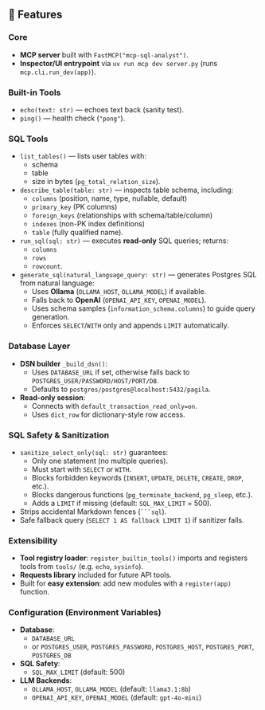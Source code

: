 ## 🚀 Features

### Core
- **MCP server** built with `FastMCP("mcp-sql-analyst")`.
- **Inspector/UI entrypoint** via `uv run mcp dev server.py` (runs `mcp.cli.run_dev(app)`).

### Built-in Tools
- `echo(text: str)` — echoes text back (sanity test).
- `ping()` — health check (`"pong"`).

### SQL Tools
- `list_tables()` — lists user tables with:
  - schema
  - table
  - size in bytes (`pg_total_relation_size`).
- `describe_table(table: str)` — inspects table schema, including:
  - `columns` (position, name, type, nullable, default)
  - `primary_key` (PK columns)
  - `foreign_keys` (relationships with schema/table/column)
  - `indexes` (non-PK index definitions)
  - `table` (fully qualified name).
- `run_sql(sql: str)` — executes **read-only** SQL queries; returns:
  - `columns`
  - `rows`
  - `rowcount`.
- `generate_sql(natural_language_query: str)` — generates Postgres SQL from natural language:
  - Uses **Ollama** (`OLLAMA_HOST`, `OLLAMA_MODEL`) if available.
  - Falls back to **OpenAI** (`OPENAI_API_KEY`, `OPENAI_MODEL`).
  - Uses schema samples (`information_schema.columns`) to guide query generation.
  - Enforces `SELECT`/`WITH` only and appends `LIMIT` automatically.

### Database Layer
- **DSN builder** `_build_dsn()`:
  - Uses `DATABASE_URL` if set, otherwise falls back to `POSTGRES_USER/PASSWORD/HOST/PORT/DB`.
  - Defaults to `postgres/postgres@localhost:5432/pagila`.
- **Read-only session**:
  - Connects with `default_transaction_read_only=on`.
  - Uses `dict_row` for dictionary-style row access.

### SQL Safety & Sanitization
- `sanitize_select_only(sql: str)` guarantees:
  - Only one statement (no multiple queries).
  - Must start with `SELECT` or `WITH`.
  - Blocks forbidden keywords (`INSERT`, `UPDATE`, `DELETE`, `CREATE`, `DROP`, etc.).
  - Blocks dangerous functions (`pg_terminate_backend`, `pg_sleep`, etc.).
  - Adds a `LIMIT` if missing (default: `SQL_MAX_LIMIT` = 500).
- Strips accidental Markdown fences (` ```sql `).
- Safe fallback query (`SELECT 1 AS fallback LIMIT 1`) if sanitizer fails.

### Extensibility
- **Tool registry loader**: `register_builtin_tools()` imports and registers tools from `tools/` (e.g. `echo`, `sysinfo`).
- **Requests library** included for future API tools.
- Built for **easy extension**: add new modules with a `register(app)` function.

### Configuration (Environment Variables)
- **Database**:
  - `DATABASE_URL`
  - or `POSTGRES_USER`, `POSTGRES_PASSWORD`, `POSTGRES_HOST`, `POSTGRES_PORT`, `POSTGRES_DB`
- **SQL Safety**:
  - `SQL_MAX_LIMIT` (default: 500)
- **LLM Backends**:
  - `OLLAMA_HOST`, `OLLAMA_MODEL` (default: `llama3.1:8b`)
  - `OPENAI_API_KEY`, `OPENAI_MODEL` (default: `gpt-4o-mini`)
